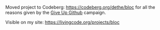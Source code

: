 
Moved project to Codeberg: https://codeberg.org/dethe/bloc for all the reasons given by the [Give Up Github](https://sfconservancy.org/GiveUpGitHub/) campaign.

Visible on my site: https://livingcode.org/projects/bloc
